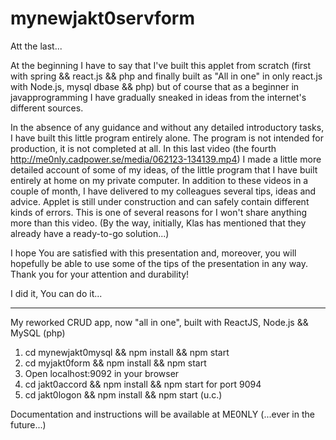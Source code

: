# mynewjakt0servform

Att the last...

At the beginning I have to say that I've built this applet from scratch (first with spring && react.js && php and finally built as "All in one" in only react.js with Node.js, mysql dbase && php) but of course that as a beginner in javapprogramming I have gradually sneaked in ideas from the internet's different sources.

In the absence of any guidance and without any detailed introductory tasks, I have built this little program entirely alone.
The program is not intended for production, it is not completed at all. 
In this last video (the fourth http://me0nly.cadpower.se/media/062123-134139.mp4) I made a little more detailed account of some of my ideas, of the little program that I have built entirely at home on my private computer. 
In addition to these videos in a couple of month, I have delivered to my colleagues several tips, ideas and advice.
Applet is still under construction and can safely contain different kinds of errors.
This is one of several reasons for I won't share anything more than this video.
(By the way, initially, Klas has mentioned that they already have a ready-to-go solution...)

I hope You are satisfied with this presentation and, moreover, you will hopefully be able to use some of the tips of the presentation in any way. Thank you for your attention and durability!

I did it, You can do it...

* * *

My reworked CRUD app, now "all in one", built with ReactJS, Node.js && MySQL (php)

1. cd mynewjakt0mysql && npm install && npm start
2. cd myjakt0form && npm install && npm start
3. Open localhost:9092 in your browser
4. cd jakt0accord && npm install && npm start for port 9094
5. cd jakt0logon && npm install && npm start (u.c.)

Documentation and instructions will be available at ME0NLY (...ever in the future...)
